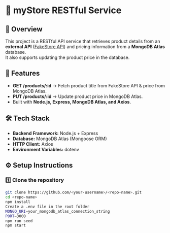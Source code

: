 # 🛒 myStore RESTful Service

## 📌 Overview
This project is a RESTful API service that retrieves product details from an **external API** ([FakeStore API](https://fakestoreapi.com/)) and pricing information from a **MongoDB Atlas** database.  
It also supports updating the product price in the database.

## 🚀 Features
- **GET /products/:id** → Fetch product title from FakeStore API & price from MongoDB Atlas.
- **PUT /products/:id** → Update product price in MongoDB Atlas.
- Built with **Node.js, Express, MongoDB Atlas, and Axios**.

## 🛠 Tech Stack
- **Backend Framework:** Node.js + Express
- **Database:** MongoDB Atlas (Mongoose ORM)
- **HTTP Client:** Axios
- **Environment Variables:** dotenv

## ⚙️ Setup Instructions

### 1️⃣ Clone the repository
```bash
git clone https://github.com/<your-username>/<repo-name>.git
cd <repo-name>
npm install
Create a .env file in the root folder
MONGO_URI=your_mongodb_atlas_connection_string
PORT=3000
npm run seed
npm start

